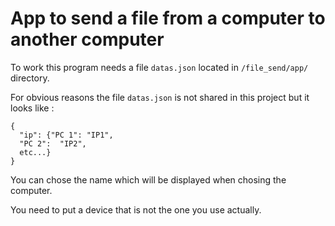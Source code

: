 # App to send a file from a computer to another computer

To work this program needs a file ``datas.json`` located in ``/file_send/app/`` directory.

For obvious reasons the file ``datas.json`` is not shared in this project but it looks like :
```
{
  "ip": {"PC 1": "IP1", 
  "PC 2":  "IP2", 
  etc...}
}
```
You can chose the name which will be displayed when chosing the computer.

You need to put a device that is not the one you use actually.
